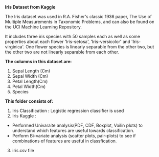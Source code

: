 __Iris Dataset from Kaggle__

The Iris dataset was used in R.A. Fisher's classic 1936 paper, The Use of Multiple Measurements in Taxonomic Problems, and can also be found on the UCI Machine Learning Repository.

It includes three iris species with 50 samples each as well as some properties about each flower 'Iris-setosa', 'Iris-versicolor' and 'Iris-virginica'. 
One flower species is linearly separable from the other two, but the other two are not linearly separable from each other.

__The columns in this dataset are:__

1) Sepal Length (Cm)
2) Sepal Width (Cm)
3) Petal Length(Cm)
4) Petal Width(Cm) 
5) Species

__This folder consists of:__

1) Iris Classification : Logistic regression classifier is used
2) Iris Kaggle : 
- Performed Univaraite analysis(PDF, CDF, Boxplot, Voilin plots) to understand which features are useful towards classification.
- Perform Bi-variate analysis (scatter plots, pair-plots) to see if combinations of features are useful in classfication.
3) iris.csv file

